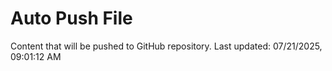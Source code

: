 # Auto Push File

Content that will be pushed to GitHub repository.
Last updated: 07/21/2025, 09:01:12 AM